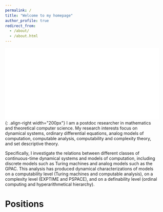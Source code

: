 ```yaml
---
permalink: /
title: "Welcome to my homepage"
author_profile: true
redirect_from: 
  - /about/
  - /about.html
---
```

![illustration zen](/images/zen.png){: .align-right width="200px"} 
I am a postdoc researcher in mathematics and theoretical computer science. My research interests focus on dynamical systems, ordinary differential equations, analog models of computation, computable analysis, computability and complexity theory, and set descriptive theory. 

Specifically, I investigate the relations between different classes of continuous-time dynamical systems and models of computation, including discrete models such as Turing machines and analog models such as the GPAC. This analysis has produced dynamical characterizations of models on a computability level (Turing machines and computable analysis), on a complexity level (EXPTIME and PSPACE), and on a definability level (ordinal computing and hyperarithmetical hierarchy). 

# Positions




